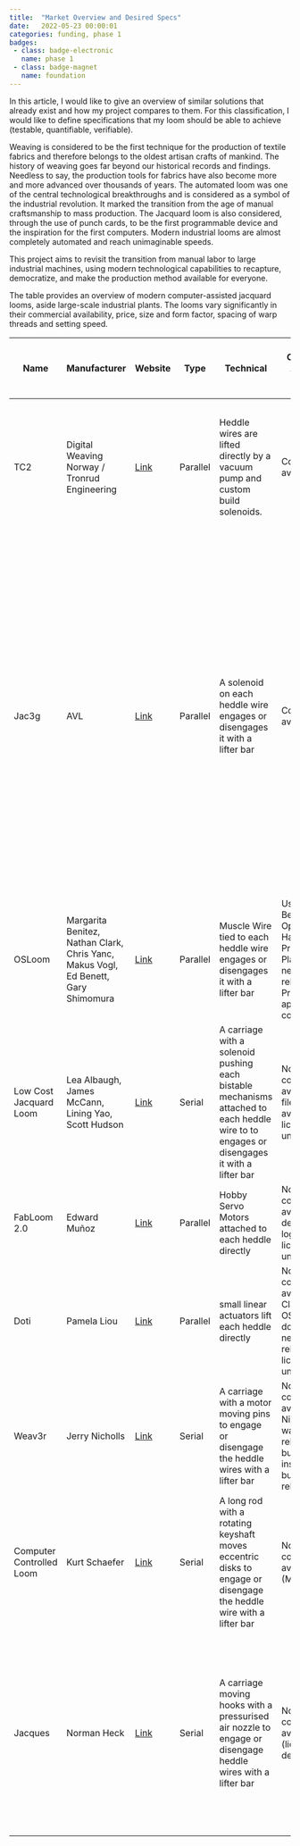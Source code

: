 ```yaml
---
title:  "Market Overview and Desired Specs"
date:   2022-05-23 00:00:01
categories: funding, phase 1
badges:
 - class: badge-electronic
   name: phase 1
 - class: badge-magnet
   name: foundation
---
```



In this article, I would like to give an overview of similar solutions that already exist and how my project compares to them. For this classification, I would like to define specifications that my loom should be able to achieve (testable, quantifiable, verifiable).

<!--more-->

Weaving is considered to be the first technique for the production of textile fabrics and therefore belongs to the oldest artisan crafts of mankind. The history of weaving goes far beyond our historical records and findings. Needless to say, the production tools for fabrics have also become more and more advanced over thousands of years. The automated loom was one of the central technological breakthroughs and is considered as a symbol of the industrial revolution. It marked the transition from the age of manual craftsmanship to mass production. The Jacquard loom is also considered, through the use of punch cards, to be the first programmable device and the inspiration for the first computers. Modern industrial looms are almost completely automated and reach unimaginable speeds.

This project aims to revisit the transition from manual labor to large industrial machines, using modern technological capabilities to recapture, democratize, and make the production method available for everyone.

The table provides an overview of modern computer-assisted jacquard looms, aside large-scale industrial plants. The looms vary significantly in their
commercial availability, price, size and form factor, spacing of warp threads and setting speed.

<div class="w-full overflow-x-auto">
    <table class="prose-sm table-auto">
    <thead>
        <tr>
            <th>Name</th>
            <th>Manufacturer</th>
            <th>Website</th>
            <th>Type</th>
            <th>Technical</th>
            <th>Commercial Available / OSH</th>
            <th>Estimated Price Without Shipping and Taxes</th>
            <th>Form Factor</th>
            <th>Warp Density</th>
            <th>setting speed</th>
        </tr>
    </thead>
    <tbody>
        <tr>
            <td>TC2</td>
            <td>Digital Weaving Norway / Tronrud Engineering</td>
            <td><a href="https://digitalweaving.no/tc2-loom/">Link</a></td>
            <td>Parallel</td>
            <td>Heddle wires are lifted directly by a vacuum pump and custom build solenoids.</td>
            <td>Commercial available</td>
            <td>32000€ base loom without hooks modules<br>3450€ 220-hook module (15,68€ per hook)</td>
            <td>standalone<br>width: 122cm - 198cm<br>length: 171cm<br>height: 155cm</td>
            <td>module width: 36.83cm / 14.5”<br>max. stack of 8 modules with 220 hooks<br>results in max. 47.79 ends per cm or 180epi</td>
            <td>instant &lt;1s</td>
        </tr>
        <tr>
            <td>Jac3g</td>
            <td>AVL</td>
            <td><a href="https://avllooms.com/collections/looms/products/jacq3g">Link</a></td>
            <td>Parallel</td>
            <td>A solenoid on each heddle wire engages or disengages it with a lifter bar</td>
            <td>Commercial available</td>
            <td>16786.47€ base loom without hook modules<br>4484.8€ 120-hook module (37,37€ per hook)</td>
            <td>standalone<br>width: 114cm - 218cm<br>length: 167cm<br>height: 214cm</td>
            <td>The 30” loom can hold max. 7 modules resulting in 840 hooks total<br>According to the manufacturer a special mechanism can increase the epi up to a factor of 10 by making the tissue narrower.<br>In the widest form that results in max. 11 ends per cm or 28epi.<br>In the smallest form that results in max. 110 ends per cm or 280epi.</td>
            <td>instant &lt;1s</td>
        </tr>
            <tr>
            <td>OSLoom</td>
            <td>Margarita Benitez, Nathan Clark, <br>Chris Yanc, Makus Vogl, Ed Benett, <br>Gary Shimomura</td>
            <td><a href="http://osloom.org">Link</a></td>
            <td>Parallel</td>
            <td>Muscle Wire tied to each heddle wire engages or disengages it with a lifter bar</td>
            <td>Used to Become an Open Hardware Project.<br>Plans were never released.<br>Project apperently not continued</td>
            <td>Build cost estimated 800€</td>
            <td>standalone, estimated<br>width: 80cm<br>length: 160cm<br>height: 200cm</td>
            <td>hooks: 66<br>estimated width: 50cm<br>results in 1.32 ends per cm or 3.35epi</td>
            <td>estimated &lt;1s</td>
        </tr>
        <tr>
            <td>Low Cost Jacquard Loom</td>
            <td>Lea Albaugh, James McCann, Lining Yao, Scott Hudson</td>
            <td><a href="https://dl.acm.org/doi/10.1145/3411764.3445750">Link</a></td>
            <td>Serial</td>
            <td>A carriage with a solenoid pushing each bistable mechanisms attached to each heddle wire to to engages or disengages it with a lifter bar</td>
            <td>Not commercial available, CAD files and code available, license unclear</td>
            <td>Build costs under 200€</td>
            <td>Tabletop</td>
            <td>hooks: 42<br>estimated width: 42cm<br>results in 1 ends per cm or 2.54epi</td>
            <td>depending on the pattern<br>setting speed in the demonstration video video 6.5s<br>resulting in 6.46 needles per s</td>
        </tr>
        <tr>
            <td>FabLoom 2.0</td>
            <td>Edward Muñoz</td>
            <td><a href="http://archive.fabacademy.org/archives/2016/fablabpuebla/students/261/final-project.html">Link</a></td>
            <td>Parallel</td>
            <td>Hobby Servo Motors attached to each heddle directly</td>
            <td>Not commercial available, detailed build log, OSH? license unclear</td>
            <td>Build cost estimated 200€</td>
            <td>Tabletop</td>
            <td>hooks: 80<br>width: 20cm<br>results in 4 ends per cm or 10.16epi</td>
            <td>instant &lt;1s</td>
            </tr>
            <tr>
            <td>Doti</td>
            <td>Pamela Liou</td>
            <td><a href="http://dotilikestoweave.com/index">Link</a></td>
            <td>Parallel</td>
            <td>small linear actuators lift each heddle directly</td>
            <td>Not commercial available, Claims to be OSH, files and documentation never released, license unclear</td>
            <td>Build cost estimated 250€</td>
            <td>Tabletop</td>
            <td>hooks 16<br>estimated width: 35<br>results in 0.46 ends per cm or 1.16 epi</td>
            <td>instant &lt;1s</td>
        </tr>
        <tr>
            <td>Weav3r</td>
            <td>Jerry Nicholls</td>
            <td><a href="https://r.jander.me.uk/index.php/2018/07/22/weav3r-loom-update-photoshoot/">Link</a></td>
            <td>Serial</td>
            <td>A carriage with a motor moving pins to engage or disengage the heddle wires with a lifter bar</td>
            <td>Not commercial available, Nicholls wanted to release building instructions but never released</td>
            <td>?</td>
            <td>Tabletop</td>
            <td>hooks 32<br>estimated tissue width: 20cm<br>results in 1.6 ends per cm or 4.1epi</td>
            <td>setting speed in the demonstration video 18s<br>resulting in 1.78 needles per second</td>
        </tr>
            <tr>
            <td>Computer Controlled Loom</td>
            <td>Kurt Schaefer</td>
            <td><a href="https://retrotechjournal.com/2019/06/17/making-a-diy-computer-controlled-loom/">Link</a></td>
            <td>Serial</td>
            <td>A long rod with a rotating keyshaft moves eccentric disks to engage or disengage the heddle wire with a lifter bar</td>
            <td>Not commercial available, OSH (MIT license)</td>
            <td>Estimated build cost 300€</td>
            <td>Tabletop</td>
            <td>hooks 60<br>estimated tissue width 30cm<br>results in 2 ends per cm or 5.08epi</td>
            <td>setting speed in the demonstration video about <br>1 needle per second</td>
        </tr>
        <tr>
            <td>Jacques</td>
            <td>Norman Heck</td>
            <td><a href="https://festwertspeicher.github.io/jacques-loom/">Link</a></td>
            <td>Serial</td>
            <td>A carriage moving hooks with a pressurised air nozzle to engage or disengage heddle wires with a lifter bar</td>
            <td>Not commercial available, OSH (license to be defined)</td>
            <td>Planed build cost &lt;500€ for the loom with one module</td>
            <td>Tabletop</td>
            <td>planed with one module:<br>hooks 100 (parametric)<br>estimated tissue width: 40 (parametric)<br>results in 2.5 ends per cm or 6.35epi (fixed)<br><br>modules should be stackable to increase the epi</td>
            <td>planed at least 10 needles per second, preferably 20-30 needles per second</td>
        </tr>
    </tbody>
    </table>
</div>